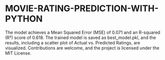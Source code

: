 # MOVIE-RATING-PREDICTION-WITH-PYTHON
The model achieves a Mean Squared Error (MSE) of 0.071 and an R-squared (R²) score of 0.618. The trained model is saved as best_model.pkl, and the results, including a scatter plot of Actual vs. Predicted Ratings, are visualized. Contributions are welcome, and the project is licensed under the MIT License.
